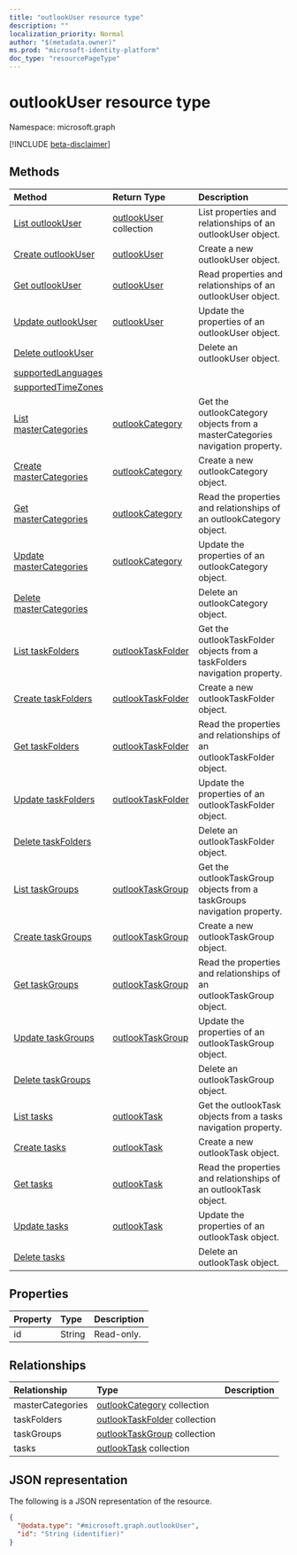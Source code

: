 ```yaml
---
title: "outlookUser resource type"
description: ""
localization_priority: Normal
author: "$(metadata.owner)"
ms.prod: "microsoft-identity-platform"
doc_type: "resourcePageType"
---
```


# outlookUser resource type

Namespace: microsoft.graph

[!INCLUDE [beta-disclaimer](../../includes/beta-disclaimer.md)]

## Methods

| Method                                                                   | Return Type                                             | Description                                                                  |
| :----------------------------------------------------------------------- | :------------------------------------------------------ | :--------------------------------------------------------------------------- |
| [List outlookUser](../api/outlookuser-list.md)                           | [outlookUser](outlookUser.md) collection                | List properties and relationships of an outlookUser object.                  |
| [Create outlookUser](../api/outlookuser-create.md)                       | [outlookUser](outlookUser.md)                           | Create a new outlookUser object.                                             |
| [Get outlookUser](../api/outlookuser-get.md)                             | [outlookUser](outlookUser.md)                           | Read properties and relationships of an outlookUser object.                  |
| [Update outlookUser](../api/outlookuser-update.md)                       | [outlookUser](outlookUser.md)                           | Update the properties of an outlookUser object.                              |
| [Delete outlookUser](../api/outlookuser-delete.md)                       |                                                         | Delete an outlookUser object.                                                |
| [supportedLanguages](../api/outlookuser-supportedLanguages.md)           |                                                         |                                                                              |
| [supportedTimeZones](../api/outlookuser-supportedTimeZones.md)           |                                                         |                                                                              |
| [List masterCategories](../api/outlookuser-list-mastercategories.md)     | [outlookCategory](../resources/-outlookcategory.md)     | Get the outlookCategory objects from a masterCategories navigation property. |
| [Create masterCategories](../api/outlookuser-post-mastercategories.md)   | [outlookCategory](../resources/-outlookcategory.md)     | Create a new outlookCategory object.                                         |
| [Get masterCategories](../api/outlookuser-get-mastercategories.md)       | [outlookCategory](../resources/-outlookcategory.md)     | Read the properties and relationships of an outlookCategory object.          |
| [Update masterCategories](../api/outlookuser-update-mastercategories.md) | [outlookCategory](../resources/-outlookcategory.md)     | Update the properties of an outlookCategory object.                          |
| [Delete masterCategories](../api/outlookuser-delete-mastercategories.md) |                                                         | Delete an outlookCategory object.                                            |
| [List taskFolders](../api/outlookuser-list-taskfolders.md)               | [outlookTaskFolder](../resources/-outlooktaskfolder.md) | Get the outlookTaskFolder objects from a taskFolders navigation property.    |
| [Create taskFolders](../api/outlookuser-post-taskfolders.md)             | [outlookTaskFolder](../resources/-outlooktaskfolder.md) | Create a new outlookTaskFolder object.                                       |
| [Get taskFolders](../api/outlookuser-get-taskfolders.md)                 | [outlookTaskFolder](../resources/-outlooktaskfolder.md) | Read the properties and relationships of an outlookTaskFolder object.        |
| [Update taskFolders](../api/outlookuser-update-taskfolders.md)           | [outlookTaskFolder](../resources/-outlooktaskfolder.md) | Update the properties of an outlookTaskFolder object.                        |
| [Delete taskFolders](../api/outlookuser-delete-taskfolders.md)           |                                                         | Delete an outlookTaskFolder object.                                          |
| [List taskGroups](../api/outlookuser-list-taskgroups.md)                 | [outlookTaskGroup](../resources/-outlooktaskgroup.md)   | Get the outlookTaskGroup objects from a taskGroups navigation property.      |
| [Create taskGroups](../api/outlookuser-post-taskgroups.md)               | [outlookTaskGroup](../resources/-outlooktaskgroup.md)   | Create a new outlookTaskGroup object.                                        |
| [Get taskGroups](../api/outlookuser-get-taskgroups.md)                   | [outlookTaskGroup](../resources/-outlooktaskgroup.md)   | Read the properties and relationships of an outlookTaskGroup object.         |
| [Update taskGroups](../api/outlookuser-update-taskgroups.md)             | [outlookTaskGroup](../resources/-outlooktaskgroup.md)   | Update the properties of an outlookTaskGroup object.                         |
| [Delete taskGroups](../api/outlookuser-delete-taskgroups.md)             |                                                         | Delete an outlookTaskGroup object.                                           |
| [List tasks](../api/outlookuser-list-tasks.md)                           | [outlookTask](../resources/-outlooktask.md)             | Get the outlookTask objects from a tasks navigation property.                |
| [Create tasks](../api/outlookuser-post-tasks.md)                         | [outlookTask](../resources/-outlooktask.md)             | Create a new outlookTask object.                                             |
| [Get tasks](../api/outlookuser-get-tasks.md)                             | [outlookTask](../resources/-outlooktask.md)             | Read the properties and relationships of an outlookTask object.              |
| [Update tasks](../api/outlookuser-update-tasks.md)                       | [outlookTask](../resources/-outlooktask.md)             | Update the properties of an outlookTask object.                              |
| [Delete tasks](../api/outlookuser-delete-tasks.md)                       |                                                         | Delete an outlookTask object.                                                |

## Properties

| Property | Type   | Description |
| :------- | :----- | :---------- |
| id       | String | Read-only.  |

## Relationships

| Relationship     | Type                                                              | Description |
| :--------------- | :---------------------------------------------------------------- | :---------- |
| masterCategories | [outlookCategory](../resources/outlookcategory.md) collection     |             |
| taskFolders      | [outlookTaskFolder](../resources/outlooktaskfolder.md) collection |             |
| taskGroups       | [outlookTaskGroup](../resources/outlooktaskgroup.md) collection   |             |
| tasks            | [outlookTask](../resources/outlooktask.md) collection             |             |

## JSON representation

The following is a JSON representation of the resource.

<!-- {
  "blockType": "resource",
  "keyProperty": "id",
  "@odata.type": "microsoft.graph.outlookUser",
  "baseType": "microsoft.graph.entity",
  "openType": False
}
-->

```json
{
  "@odata.type": "#microsoft.graph.outlookUser",
  "id": "String (identifier)"
}
```
